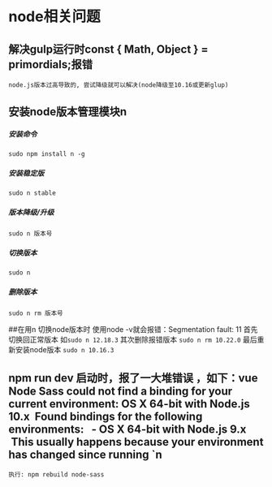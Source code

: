 # node相关问题

## 解决gulp运行时const { Math, Object } = primordials;报错
	node.js版本过高导致的, 尝试降级就可以解决(node降级至10.16或更新glup)

## 安装node版本管理模块n
##### 安装命令
```
sudo npm install n -g
```
##### 安装稳定版
```
sudo n stable
```
##### 版本降级/升级
```
sudo n 版本号
```
##### 切换版本
```
sudo n
```

##### 删除版本
```
sudo n rm 版本号
```

##在用n 切换node版本时 使用node -v就会报错：Segmentation fault: 11 
首先切换回正常版本 如`sudo n 12.18.3`
其次删除报错版本 `sudo n rm 10.22.0`
最后重新安装node版本 `sudo n 10.16.3`

## npm run dev 启动时，报了一大堆错误 ，如下：vue Node Sass could not find a binding for your current environment: OS X 64-bit with Node.js 10.x  Found bindings for the following environments:   - OS X 64-bit with Node.js 9.x  This usually happens because your environment has changed since running `n
	执行: npm rebuild node-sass
